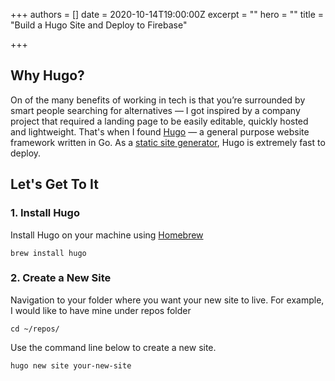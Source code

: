 +++
authors = []
date = 2020-10-14T19:00:00Z
excerpt = ""
hero = ""
title = "Build a Hugo Site and Deploy to Firebase"

+++
## Why Hugo?

On of the many benefits of working in tech is that you’re surrounded by smart people searching for alternatives — I got inspired by a company project that required a landing page to be easily editable, quickly hosted and lightweight. That's when I found [Hugo](https://gohugo.io/) — a general purpose website framework written in Go. As a [static site generator](https://gohugo.io/about/benefits/), Hugo is extremely fast to deploy.

## Let's Get To It

### 1. Install Hugo

Install Hugo on your machine using [Homebrew](https://brew.sh/)

    brew install hugo

### 2. Create a New Site

Navigation to your folder where you want your new site to live. For example, I would like to have mine under repos folder

    cd ~/repos/

Use the command line below to create a new site.

    hugo new site your-new-site